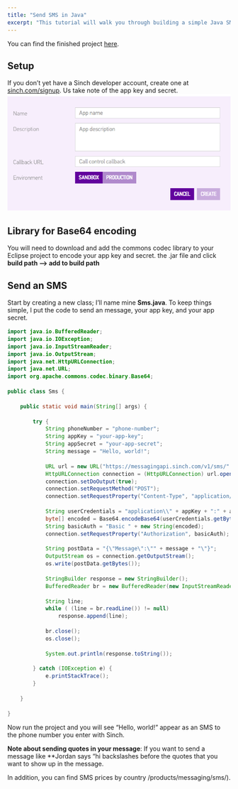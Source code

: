 ```yaml
---
title: "Send SMS in Java"
excerpt: "This tutorial will walk you through building a simple Java SMS project that uses Sinch to send an SMS."
---
```

You can find the finished project [here](http://www.github.com/sinch/java-sms-tutorial).

## Setup

If you don’t yet have a Sinch developer account, create one at [sinch.com/signup](https://portal.sinch.com/#/signup). Us take note of the app key and secret.
![new-app.png](images/7816f2a-new-app.png)

## Library for Base64 encoding

You will need to download and add the commons codec library to your
Eclipse project to encode your app key and secret.  the .jar file and click **build path –\> add to build path**

## Send an SMS

Start by creating a new class; I’ll name mine **Sms.java**. To keep
things simple, I put the code to send an  message, your app key, and your app secret.

```java
import java.io.BufferedReader;
import java.io.IOException;
import java.io.InputStreamReader;
import java.io.OutputStream;
import java.net.HttpURLConnection;
import java.net.URL;
import org.apache.commons.codec.binary.Base64;

public class Sms {

    public static void main(String[] args) {

        try {
            String phoneNumber = "phone-number";
            String appKey = "your-app-key";
            String appSecret = "your-app-secret";
            String message = "Hello, world!";

            URL url = new URL("https://messagingapi.sinch.com/v1/sms/" + phoneNumber);
            HttpURLConnection connection = (HttpURLConnection) url.openConnection();
            connection.setDoOutput(true);
            connection.setRequestMethod("POST");
            connection.setRequestProperty("Content-Type", "application/json");

            String userCredentials = "application\\" + appKey + ":" + appSecret;
            byte[] encoded = Base64.encodeBase64(userCredentials.getBytes());
            String basicAuth = "Basic " + new String(encoded);
            connection.setRequestProperty("Authorization", basicAuth);

            String postData = "{\"Message\":\"" + message + "\"}";
            OutputStream os = connection.getOutputStream();
            os.write(postData.getBytes());

            StringBuilder response = new StringBuilder();
            BufferedReader br = new BufferedReader(new InputStreamReader(connection.getInputStream()));

            String line;
            while ( (line = br.readLine()) != null)
                response.append(line);

            br.close();
            os.close();

            System.out.println(response.toString());

        } catch (IOException e) {
            e.printStackTrace();
        }

    }

}
```

Now run the project and you will see “Hello, world\!” appear as an SMS
to the phone number you enter with Sinch.

**Note about sending quotes in your message**: If you want to send a
message like **Jordan says “hi backslashes before the quotes that you want to show up in the message.

In addition, you can find SMS prices by country
 /products/messaging/sms/).
